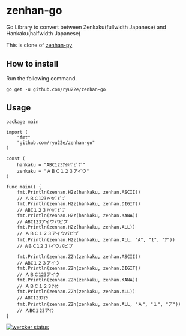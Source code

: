 # zenhan-go
Go Library to convert between Zenkaku(fullwidth Japanese) and Hankaku(halfwidth Japanese)

This is clone of [zenhan-py](https://github.com/sspiral/zenhan-py)

## How to install

Run the following command.

    go get -u github.com/ryu22e/zenhan-go

## Usage

    package main

    import (
        "fmt"
        "github.com/ryu22e/zenhan-go"
    )

    const (
        hankaku = "ABC123ｱｲｳﾊﾟﾋﾟﾌﾟ"
        zenkaku = "ＡＢＣ１２３アイウ"
    )

    func main() {
        fmt.Println(zenhan.H2z(hankaku, zenhan.ASCII))
        // ＡＢＣ123ｱｲｳﾊﾟﾋﾟﾌﾟ
        fmt.Println(zenhan.H2z(hankaku, zenhan.DIGIT))
        // ABC１２３ｱｲｳﾊﾟﾋﾟﾌﾟ
        fmt.Println(zenhan.H2z(hankaku, zenhan.KANA))
        // ABC123アイウパピプ
        fmt.Println(zenhan.H2z(hankaku, zenhan.ALL))
        // ＡＢＣ１２３アイウパピプ
        fmt.Println(zenhan.H2z(hankaku, zenhan.ALL, "A", "1", "ｱ"))
        // AＢＣ1２３ｱイウパピプ

        fmt.Println(zenhan.Z2h(zenkaku, zenhan.ASCII))
        // ABC１２３アイウ
        fmt.Println(zenhan.Z2h(zenkaku, zenhan.DIGIT))
        // ＡＢＣ123アイウ
        fmt.Println(zenhan.Z2h(zenkaku, zenhan.KANA))
        // ＡＢＣ１２３ｱｲｳ
        fmt.Println(zenhan.Z2h(zenkaku, zenhan.ALL))
        // ABC123ｱｲｳ
        fmt.Println(zenhan.Z2h(zenkaku, zenhan.ALL, "Ａ", "１", "ア"))
        // ＡBC１23アｲｳ
    }

[![wercker status](https://app.wercker.com/status/0e94b800e126ee0878d00186379a293e/m "wercker status")](https://app.wercker.com/project/bykey/0e94b800e126ee0878d00186379a293e)
